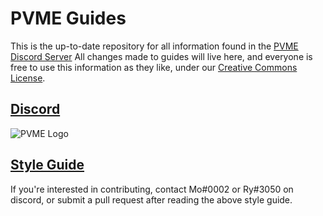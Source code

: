 # PVME Guides
This is the up-to-date repository for all information found in the [PVME Discord Server](https://discord.gg/6djqFVN)
All changes made to guides will live here, and everyone is free to use this information as they like, under our [Creative Commons License](LICENSE.txt).


## [Discord](https://discord.gg/6djqFVN)
![PVME Logo](https://i.imgur.com/bbqJf8c.png)

## [Style Guide](style-guide.md)
If you're interested in contributing, contact Mo#0002 or Ry#3050 on discord, or submit a pull request after reading the above style guide.